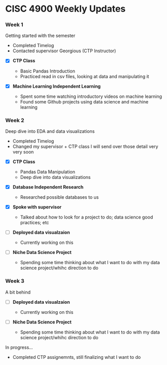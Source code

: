 # CISC 4900 Weekly Updates
### Week 1 
Getting started with the semester 
- Completed Timelog
- Contacted supervisor Georgious (CTP Instructor)

- [x] **CTP Class**
    - Basic Pandas Introduction
    - Practiced read in csv files, looking at data and manipulating it

- [x] **Machine Learning Independent Learning**
    - Spent some time watching introductory videos on machine learning
    - Found some Github projects using data science and machine learning 

### Week 2 
Deep dive into EDA and data visualizations
- Completed Timelog
- Changed my supervisor + CTP class
I will send over those detail very very soon

- [x] **CTP Class** 
    - Pandas Data Manipulation
    - Deep dive into data visualizations

- [x] **Database Independent Research**
    - Researched possible databases to us

- [x] **Spoke with supervisor** 
    - Talked about how to look for a project to do; data science good practices; etc

- [ ] **Deployed data visualzaion**
    - Currently working on this

- [ ] **Niche Data Science Project**
    - Spending some time thinking about what I want to do with my data science project/whihc direction to do

### Week 3
A bit behind
- [ ] **Deployed data visualzaion**
    - Currently working on this

- [ ] **Niche Data Science Project**
    - Spending some time thinking about what I want to do with my data science project/whihc direction to do

In progress...
- Completed CTP assignemnts, still finalizing what I want to do 




